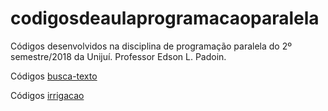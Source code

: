 # codigosdeaulaprogramacaoparalela
Códigos desenvolvidos na disciplina de programação paralela do 2º semestre/2018 da Unijuí.
Professor Edson L. Padoin.

Códigos [busca-texto](https://github.com/cristianokunas/codigosdeaulaprogramacaoparalela/tree/master/busca-texto)

Códigos [irrigacao](https://github.com/cristianokunas/codigosdeaulaprogramacaoparalela/tree/master/irrigacao)
